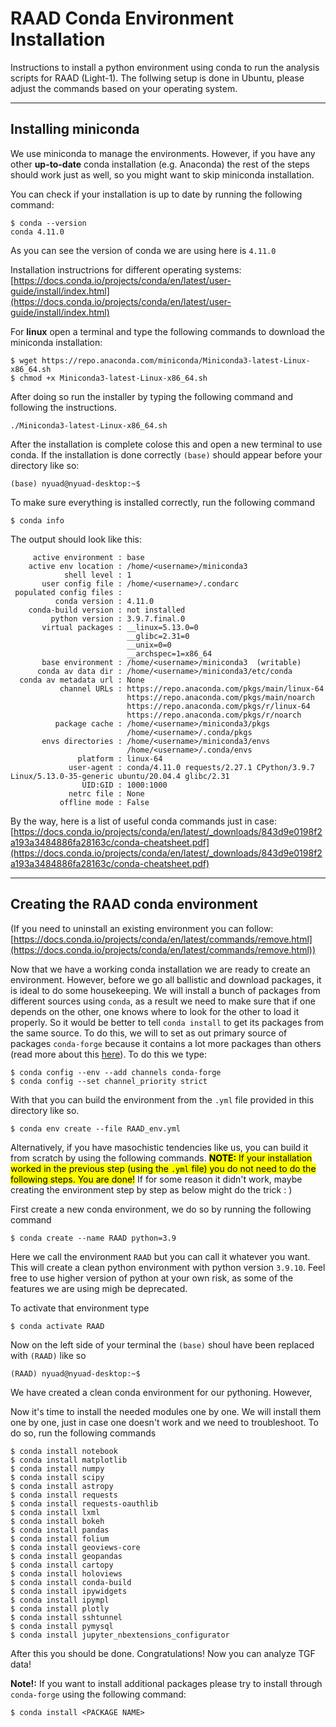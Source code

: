 # RAAD Conda Environment Installation

Instructions to install a python environment using conda to run the analysis scripts for RAAD (Light-1). The follwing setup is done in Ubuntu, please adjust the commands based on your operating system.

---

## Installing miniconda

We use miniconda to manage the environments. However, if you have any other **up-to-date** conda installation (e.g. Anaconda) the rest of the steps should work just as well, so you might want to skip miniconda installation. 

You can check if your installation is up to date by running the following command:
```shell
$ conda --version
conda 4.11.0
```

As you can see the version of conda we are using here is `4.11.0`

Installation instructrions for different operating systems: [https://docs.conda.io/projects/conda/en/latest/user-guide/install/index.html](https://docs.conda.io/projects/conda/en/latest/user-guide/install/index.html)

For **linux** open a terminal and type the following commands to download the miniconda installation:
```shell
$ wget https://repo.anaconda.com/miniconda/Miniconda3-latest-Linux-x86_64.sh
$ chmod +x Miniconda3-latest-Linux-x86_64.sh
```
After doing so run the installer by typing the following command and following the instructions.
```shell
./Miniconda3-latest-Linux-x86_64.sh
```
After the installation is complete colose this and open a new terminal to use conda. If the installation is done correctly `(base)` should appear before your directory like so:
```shell
(base) nyuad@nyuad-desktop:~$
```

To make sure everything is installed correctly, run the following command
```shell
$ conda info
```
The output should look like this:
```shell
     active environment : base
    active env location : /home/<username>/miniconda3
            shell level : 1
       user config file : /home/<username>/.condarc
 populated config files : 
          conda version : 4.11.0
    conda-build version : not installed
         python version : 3.9.7.final.0
       virtual packages : __linux=5.13.0=0
                          __glibc=2.31=0
                          __unix=0=0
                          __archspec=1=x86_64
       base environment : /home/<username>/miniconda3  (writable)
      conda av data dir : /home/<username>/miniconda3/etc/conda
  conda av metadata url : None
           channel URLs : https://repo.anaconda.com/pkgs/main/linux-64
                          https://repo.anaconda.com/pkgs/main/noarch
                          https://repo.anaconda.com/pkgs/r/linux-64
                          https://repo.anaconda.com/pkgs/r/noarch
          package cache : /home/<username>/miniconda3/pkgs
                          /home/<username>/.conda/pkgs
       envs directories : /home/<username>/miniconda3/envs
                          /home/<username>/.conda/envs
               platform : linux-64
             user-agent : conda/4.11.0 requests/2.27.1 CPython/3.9.7 Linux/5.13.0-35-generic ubuntu/20.04.4 glibc/2.31
                UID:GID : 1000:1000
             netrc file : None
           offline mode : False
```

By the way, here is a list of useful conda commands just in case: [https://docs.conda.io/projects/conda/en/latest/_downloads/843d9e0198f2a193a3484886fa28163c/conda-cheatsheet.pdf](https://docs.conda.io/projects/conda/en/latest/_downloads/843d9e0198f2a193a3484886fa28163c/conda-cheatsheet.pdf)

---

## Creating the RAAD conda environment

(If you need to uninstall an existing environment you can follow: [https://docs.conda.io/projects/conda/en/latest/commands/remove.html](https://docs.conda.io/projects/conda/en/latest/commands/remove.html))

Now that we have a working conda installation we are ready to create an environment. However, before we go all ballistic and download packages, it is ideal to do some housekeeping. We will install a bunch of packages from different sources using `conda`, as a result we need to make sure that if one depends on the other, one knows where to look for the other to load it properly. So it would be better to tell `conda install` to get its packages from the same source. To do this, we will to set as out primary source of packages `conda-forge` because it contains a lot more packages than others (read more about this [here](https://conda-forge.org/docs/user/tipsandtricks.html#using-multiple-channels)). To do this we type:
```shell
$ conda config --env --add channels conda-forge
$ conda config --set channel_priority strict
``` 

With that you can build the environment from the `.yml` file provided in this directory like so.
```shell
$ conda env create --file RAAD_env.yml
```

Alternatively, if you have masochistic tendencies like us, you can build it from scratch by using the following commands. <mark>**NOTE:** If your installation worked in the previous step (using the `.yml` file) you do not need to do the following steps. You are done!</mark> If for some reason it didn't work, maybe creating the environment step by step as below might do the trick : )

First create a new conda environment, we do so by running the following command
```shell
$ conda create --name RAAD python=3.9
```

Here we call the environment `RAAD` but you can call it whatever you want. This will create a clean python environment with python version `3.9.10`. Feel free to use higher version of python at your own risk, as some of the features we are using migh be deprecated. 

To activate that environment type
```shell
$ conda activate RAAD
```
Now on the left side of your terminal the `(base)` shoul have been replaced with `(RAAD)` like so
```shell
(RAAD) nyuad@nyuad-desktop:~$
```
We have created a clean conda environment for our pythoning. However,

Now it's time to install the needed modules one by one. We will install them one by one, just in case one doesn't work and we need to troubleshoot. To do so, run the following commands
```shell
$ conda install notebook
$ conda install matplotlib
$ conda install numpy
$ conda install scipy
$ conda install astropy
$ conda install requests
$ conda install requests-oauthlib
$ conda install lxml
$ conda install bokeh
$ conda install pandas
$ conda install folium 
$ conda install geoviews-core
$ conda install geopandas
$ conda install cartopy
$ conda install holoviews
$ conda install conda-build
$ conda install ipywidgets
$ conda install ipympl
$ conda install plotly
$ conda install sshtunnel
$ conda install pymysql
$ conda install jupyter_nbextensions_configurator
```
After this you should be done. Congratulations! Now you can analyze TGF data!

**Note!:** If you want to install additional packages please try to install through `conda-forge` using the following command:
```shell
$ conda install <PACKAGE NAME>
```
